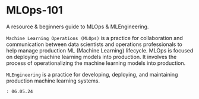 # MLOps-101

A resource &amp; beginners guide to MLOps &amp; MLEngineering.


`Machine Learning Operations (MLOps)` is a practice for collaboration and communication between data scientists and operations professionals to help manage production ML (Machine Learning) lifecycle. MLOps is focused on deploying machine learning models into production. It involves the process of operationalizing the machine learning models into production.

`MLEngineering` is a practice for developing, deploying, and maintaining production machine learning systems.


```
: 06.05.24
```